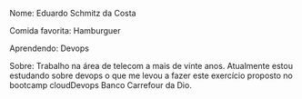 Nome: Eduardo Schmitz da Costa

Comida favorita: Hamburguer

Aprendendo: Devops

Sobre: Trabalho na área de telecom a mais de vinte anos. Atualmente estou estudando sobre devops o que me levou a fazer este exercício proposto no bootcamp cloudDevops Banco Carrefour da Dio.